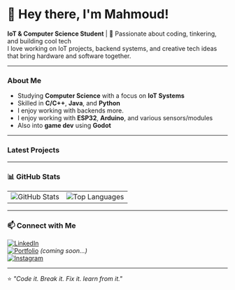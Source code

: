 # 👋 Hey there, I'm Mahmoud!

**IoT & Computer Science Student** | 🚀 Passionate about coding, tinkering, and building cool tech  
I love working on IoT projects, backend systems, and creative tech ideas that bring hardware and software together.

---

###  About Me

-  Studying **Computer Science** with a focus on **IoT Systems**
-  Skilled in **C/C++**, **Java**, and **Python**
-  I enjoy working with backends more.
-  I enjoy working with **ESP32**, **Arduino**, and various sensors/modules
-  Also into **game dev** using **Godot**

---

###  Latest Projects

<!-- LATEST_REPOS:START -->
<!-- LATEST_REPOS:END -->


---

### 📊 GitHub Stats

<table>
  <tr>
    <td><img src="https://github-readme-stats.vercel.app/api?username=Mahmoudbat&show_icons=true&theme=github_dark" alt="GitHub Stats" /></td>
    <td><img src="https://github-readme-stats.vercel.app/api/top-langs/?username=Mahmoudbat&layout=compact&theme=github_dark" alt="Top Languages" /></td>
  </tr>
</table>

---

### 📫 Connect with Me

[![LinkedIn](https://img.shields.io/badge/LinkedIn-0077B5?logo=linkedin&logoColor=white)](https://www.linkedin.com/in/mahmoud-bataineh-877313326/)  
[![Portfolio](https://img.shields.io/badge/Portfolio-000000?logo=About.me&logoColor=white)](#) *(coming soon...)*   
[![Instagram](https://img.shields.io/badge/Instagram-E4405F?logo=instagram&logoColor=white)](https://www.instagram.com/mahbat.9/)

---

⭐️ *"Code it. Break it. Fix it. learn from it."*
